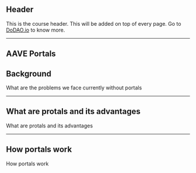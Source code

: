 ## Header
This is the course header. This will be added on top of every page. Go to [DoDAO.io](https://www.dodao.io) to know more.

---

## AAVE Portals


## Background

What are the problems we face currently without portals


    


---
## What are protals and its advantages

What are protals and its advantages


    


---
## How portals work

How portals work


    

 
